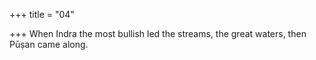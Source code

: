 +++
title = "04"

+++
When Indra the most bullish led the streams, the great waters,
then Pūṣan came along.